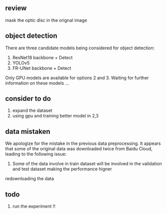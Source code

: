 ## review
mask the optic disc in the orignal image 

## object detection
There are three candidate models being considered for object detection:

1. ResNet18 backbone + Detect
2. YOLOv5
3. FR-UNet backbone + Detect

Only GPU models are available for options 2 and 3. Waiting for further information on these models ...
## consider to do
1. expand the dataset
2. using gpu and training better model in 2,3

## data mistaken
We apologize for the mistake in the previous data preprocessing. It appears that some of the original data was downloaded twice from Baidu Cloud, leading to the following issue:  
1. Some of the data involve in train dataset will be involved in the validation and test dataset making the performance higner

redownloading the data

## todo
1. run the experiment !!